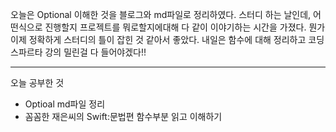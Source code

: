 오늘은 Optional 이해한 것을 블로그와 md파일로 정리하였다.
스터디 하는 날인데, 어떤식으로 진행할지 프로젝트를 뭐로할지에대해 다 같이 이야기하는 시간을 가졌다.
뭔가 이제 정확하게 스터디의 틀이 잡힌 것 같아서 좋았다.
내일은 함수에 대해 정리하고 코딩스파르타 강의 밀린걸 다 들어야겠다!!

---

오늘 공부한 것
- Optioal md파일 정리
- 꼼꼼한 재은씨의 Swift:문법편 함수부분 읽고 이해하기
